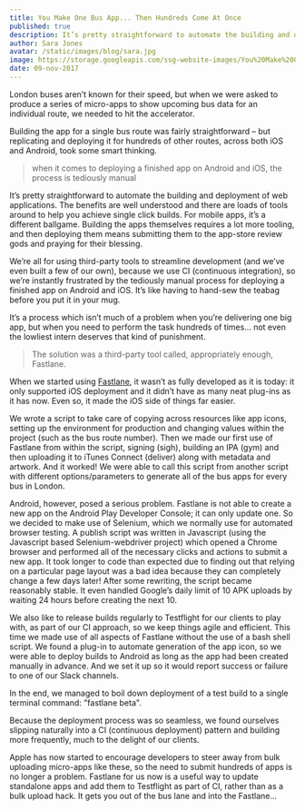 ```yaml
---
title: You Make One Bus App... Then Hundreds Come At Once
published: true
description: It’s pretty straightforward to automate the building and deployment of web applications. For mobile apps, it’s a whole different ballgame. Here's how we implemented Fastlane to speed things up without forcing interns to complete repetitive tasks hundreds of times.
author: Sara Jones
avatar: /static/images/blog/sara.jpg
image: https://storage.googleapis.com/ssg-website-images/You%20Make%20One%20Bus%20App...%20Then%20Hundreds%20Come%20At%20Once/london-bus.jpg
date: 09-nov-2017
---
```

London buses aren’t known for their speed, but when we were asked to produce a series of micro-apps to show upcoming bus data for an individual route, we needed to hit the accelerator.

Building the app for a single bus route was fairly straightforward – but replicating and deploying it for hundreds of other routes, across both iOS and Android, took some smart thinking.

>when it comes to deploying a finished app on Android and iOS, the process is tediously manual

It’s pretty straightforward to automate the building and deployment of web applications. The benefits are well understood and there are loads of tools around to help you achieve single click builds. For mobile apps, it’s a different ballgame. Building the apps themselves requires a lot more tooling, and then deploying them means submitting them to the app-store review gods and praying for their blessing.

We’re all for using third-party tools to streamline development (and we’ve even built a few of our own), because we use CI (continuous integration), so we’re instantly frustrated by the tediously manual process for deploying a finished app on Android and iOS. It’s like having to hand-sew the teabag before you put it in your mug.

It’s a process which isn’t much of a problem when you’re delivering one big app, but when you need to perform the task hundreds of times... not even the lowliest intern deserves that kind of punishment.

>The solution was a third-party tool called, appropriately enough, Fastlane.

When we started using [Fastlane](https://fastlane.tools/ "fastlane"), it wasn’t as fully developed as it is today: it only supported iOS deployment and it didn’t have as many neat plug-ins as it has now. Even so, it made the iOS side of things far easier.

We wrote a script to take care of copying across resources like app icons, setting up the environment for production and changing values within the project (such as the bus route number). Then we made our first use of Fastlane from within the script, signing (sigh), building an IPA (gym) and then uploading it to iTunes Connect (deliver) along with metadata and artwork. And it worked! We were able to call this script from another script with different options/parameters to generate all of the bus apps for every bus in London.

Android, however, posed a serious problem. Fastlane is not able to create a new app on the Android Play Developer Console; it can only update one. So we decided to make use of Selenium, which we normally use for automated browser testing. A publish script was written in Javascript (using the Javascript based Selenium-webdriver project) which opened a Chrome browser and performed all of the necessary clicks and actions to submit a new app. It took longer to code than expected due to finding out that relying on a particular page layout was a bad idea because they can completely change a few days later! After some rewriting, the script became reasonably stable. It even handled Google’s daily limit of 10 APK uploads by waiting 24 hours before creating the next 10.

We also like to release builds regularly to Testflight for our clients to play with, as part of our CI approach, so we keep things agile and efficient. This time we made use of all aspects of Fastlane without the use of a bash shell script. We found a plug-in to automate generation of the app icon, so we were able to deploy builds to Android as long as the app had been created manually in advance. And we set it up so it would report success or failure to one of our Slack channels.

In the end, we managed to boil down deployment of a test build to a single terminal command: "fastlane beta".

Because the deployment process was so seamless, we found ourselves slipping naturally into a CI (continuous deployment) pattern and building more frequently, much to the delight of our clients.

Apple has now started to encourage developers to steer away from bulk uploading micro-apps like these, so the need to submit hundreds of apps is no longer a problem. Fastlane for us now is a useful way to update standalone apps and add them to Testflight as part of CI, rather than as a bulk upload hack. It gets you out of the bus lane and into the Fastlane…